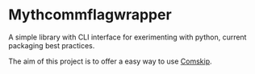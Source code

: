 # Mythcommflagwrapper

A simple library with CLI interface for exerimenting with python, current
packaging best practices.

The aim of this project is to offer a easy way to use [Comskip](https://github.com/erikkaashoek/Comskip).
